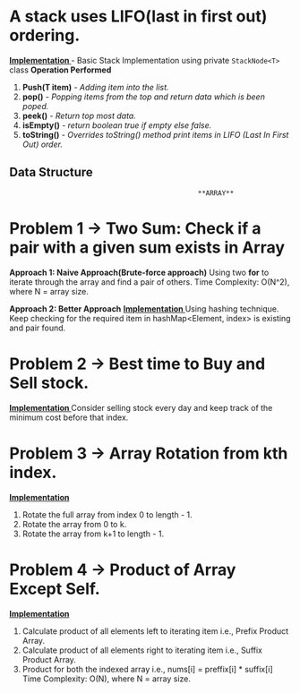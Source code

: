 # A stack uses LIFO(last in first out) ordering. 

**[ Implementation ](https://github.com/iftab/Interview-Prep/blob/main/MyStack.java)** - Basic Stack Implementation using private `StackNode<T>`  class
**Operation Performed**
1. **Push(T item)** -  _Adding item into the list._
2. **pop()** - _Popping items from the top and return data which is been poped._
3. **peek()** - _Return top most data._
4. **isEmpty()** - _return boolean true if empty else false._
5. **toString()** - _Overrides toString() method print items in LIFO (Last In First Out) order._

## Data Structure ##
                                                   **ARRAY**
# Problem 1 -> Two Sum: Check if a pair with a given sum exists in Array 
**Approach 1: Naive Approach(Brute-force approach)**
  Using two **for**  to iterate through the array and find a pair of others.
  Time Complexity: O(N^2), where N = array size.

**Approach 2: Better Approach**
 **[ Implementation ](https://github.com/iftab/Interview-Prep/blob/main/2Sum.java)**  Using hashing technique. Keep checking for the required item in hashMap<Element, index> is existing and pair found.
  
# Problem 2 -> Best time to Buy and Sell stock.
**[ Implementation ](https://github.com/iftab/Interview-Prep/blob/main/BuyStock.java)**
    Consider selling stock every day and keep track of the minimum cost before that index.

    
# Problem 3 -> Array Rotation from kth index.
**[ Implementation ](https://github.com/iftab/Interview-Prep/blob/main/Solution_Array_Rotation_Problem.java)**
  1. Rotate the full array from index 0 to length - 1.
  2. Rotate the array from 0 to k.
  3. Rotate the array from k+1 to length - 1.

# Problem 4 -> Product of Array Except Self.
**[ Implementation ](https://github.com/iftab/Interview-Prep/blob/main/ProductExceptSelf.java)**
  1. Calculate product of all elements left to iterating item i.e., Prefix Product Array.
  2. Calculate product of all elements right to iterating item i.e., Suffix Product Array.
  3. Product for both the indexed array  i.e., nums[i] = preffix[i] * suffix[i]
     Time Complexity: O(N), where N = array size.
